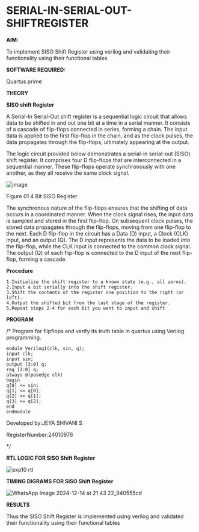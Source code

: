 # SERIAL-IN-SERIAL-OUT-SHIFTREGISTER

**AIM:**

To implement  SISO Shift Register using verilog and validating their functionality using their functional tables

**SOFTWARE REQUIRED:**

Quartus prime

**THEORY**

**SISO shift Register**

A Serial-In Serial-Out shift register is a sequential logic circuit that allows data to be shifted in and out one bit at a time in a serial manner. It consists of a cascade of flip-flops connected in series, forming a chain. The input data is applied to the first flip-flop in the chain, and as the clock pulses, the data propagates through the flip-flops, ultimately appearing at the output.

The logic circuit provided below demonstrates a serial-in serial-out (SISO) shift register. It comprises four D flip-flops that are interconnected in a sequential manner. These flip-flops operate synchronously with one another, as they all receive the same clock signal.

![image](https://github.com/naavaneetha/SERIAL-IN-SERIAL-OUT-SHIFTREGISTER/assets/154305477/e81c4072-37f9-46c6-8145-566764b74c3a)

Figure 01 4 Bit SISO Register

The synchronous nature of the flip-flops ensures that the shifting of data occurs in a coordinated manner. When the clock signal rises, the input data is sampled and stored in the first flip-flop. On subsequent clock pulses, the stored data propagates through the flip-flops, moving from one flip-flop to the next.
Each D flip-flop in the circuit has a Data (D) input, a Clock (CLK) input, and an output (Q). The D input represents the data to be loaded into the flip-flop, while the CLK input is connected to the common clock signal. The output (Q) of each flip-flop is connected to the D input of the next flip-flop, forming a cascade.

**Procedure**

    1.Initialize the shift register to a known state (e.g., all zeros).
    2.Input a bit serially into the shift register.
    3.Shift the contents of the register one position to the right (or left).
    4.Output the shifted bit from the last stage of the register.
    5.Repeat steps 2-4 for each bit you want to input and shift

**PROGRAM**

/* Program for flipflops and verify its truth table in quartus using Verilog programming.

    module Verilog1(clk, sin, q);
    input clk;
    input sin;
    output [3:0] q;
    reg [3:0] q;
    always @(posedge clk)
    begin
    q[0] <= sin;
    q[1] <= q[0];
    q[2] <= q[1];
    q[3] <= q[2];
    end
    endmodule

Developed by:JEYA SHIVANI S

RegisterNumber:24010976

*/

**RTL LOGIC FOR SISO Shift Register**

![exp10 rtl](https://github.com/user-attachments/assets/35a6590e-342e-4bc9-94c3-38e87c311d65)


**TIMING DIGRAMS FOR SISO Shift Register**

![WhatsApp Image 2024-12-14 at 21 43 22_940555cd](https://github.com/user-attachments/assets/06ec21aa-304b-431c-8cf3-a51bb75cd44d)


**RESULTS**

Thus the SISO Shift Register is implemented using verilog and validated their functionality using their functional tables

